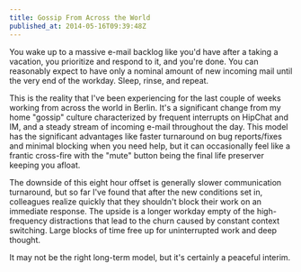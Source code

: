 ```yaml
---
title: Gossip From Across the World
published_at: 2014-05-16T09:39:48Z
---
```


You wake up to a massive e-mail backlog like you'd have after a taking a
vacation, you prioritize and respond to it, and you're done. You can reasonably
expect to have only a nominal amount of new incoming mail until the very end of
the workday. Sleep, rinse, and repeat.

This is the reality that I've been experiencing for the last couple of weeks
working from across the world in Berlin. It's a significant change from my home
"gossip" culture characterized by frequent interrupts on HipChat and IM, and a
steady stream of incoming e-mail throughout the day. This model has the
significant advantages like faster turnaround on bug reports/fixes and minimal
blocking when you need help, but it can occasionally feel like a frantic
cross-fire with the "mute" button being the final life preserver keeping you
afloat.

The downside of this eight hour offset is generally slower communication
turnaround, but so far I've found that after the new conditions set in,
colleagues realize quickly that they shouldn't block their work on an immediate
response. The upside is a longer workday empty of the high-frequency
distractions that lead to the churn caused by constant context switching. Large
blocks of time free up for uninterrupted work and deep thought.

It may not be the right long-term model, but it's certainly a peaceful interim.
